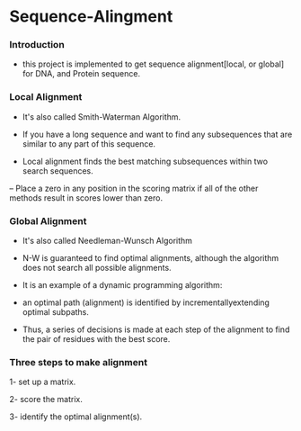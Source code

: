 # Sequence-Alingment
### Introduction
- this project is implemented to get sequence alignment[local, or global] for DNA, and Protein sequence. 

### Local Alignment
- It's also called Smith-Waterman Algorithm.

- If you have a long sequence and want to find any subsequences that are similar to any part of this sequence.

- Local alignment finds the best matching subsequences within two search sequences.

– Place a zero in any position in the scoring matrix if all of the other methods result in scores lower than zero.

### Global Alignment
- It's also called Needleman-Wunsch Algorithm

- N-W is guaranteed to find optimal alignments, although the algorithm does not search all possible alignments.

- It is an example of a dynamic programming algorithm:

- an optimal path (alignment) is identified by incrementallyextending optimal subpaths.

- Thus, a series of decisions is made at each step of the alignment to find the pair of residues with the best score. 

### Three steps to make alignment
1- set up a matrix.

2- score the matrix.

3- identify the optimal alignment(s).
